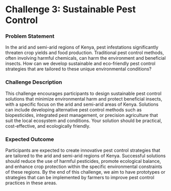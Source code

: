 # Challenge 3: Sustainable Pest Control

### Problem Statement

In the arid and semi-arid regions of Kenya, pest infestations significantly threaten crop yields and food production. Traditional pest control methods, often involving harmful chemicals, can harm the environment and beneficial insects. How can we develop sustainable and eco-friendly pest control strategies that are tailored to these unique environmental conditions?

### Challenge Description

This challenge encourages participants to design sustainable pest control solutions that minimize environmental harm and protect beneficial insects, with a specific focus on the arid and semi-arid areas of Kenya. Solutions can include developing alternative pest control methods such as biopesticides, integrated pest management, or precision agriculture that suit the local ecosystem and conditions. Your solution should be practical, cost-effective, and ecologically friendly.

### Expected Outcome

Participants are expected to create innovative pest control strategies that are tailored to the arid and semi-arid regions of Kenya. Successful solutions should reduce the use of harmful pesticides, promote ecological balance, and enhance crop protection within the specific environmental constraints of these regions. By the end of this challenge, we aim to have prototypes or strategies that can be implemented by farmers to improve pest control practices in these areas.
